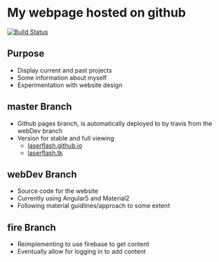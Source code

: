 # My webpage hosted on github

[![Build Status](https://travis-ci.org/LaserFlash/LaserFlash.github.io.svg?branch=webDev)](https://travis-ci.org/LaserFlash/LaserFlash.github.io)
## Purpose
* Display current and past projects
* Some information about myself
* Experimentation with website design

## master Branch
* Github pages branch, is automatically deployed to by travis from the webDev branch
* Version for stable and full viewing
    * [laserflash.github.io](http://laserflash.github.io)
    * [laserflash.tk](http://laserflash.tk)

## webDev Branch
* Source code for the website
* Currently using Angular5 and Material2
* Following material guidlines/approach to some extent

## fire Branch
* Reimplementing to use firebase to get content
* Eventually allow for logging in to add content
